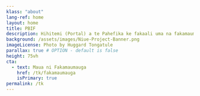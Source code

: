 ```yaml
---
klass: "about"
lang-ref: home
layout: home
title: PBIF
description: Hihitemi (Portal) a te Pahefika ke fakaali uma na fakamaumauga o na gaoioiga o na lakau ma meaola kehekehe. E maua ai i te GBIF.
background: /assets/images/Niue-Project-Banner.png
imageLicense: Photo by Huggard Tongatule
parallax: true # OPTION - default is false
height: 75vh
cta:
  - text: Maua ni Fakamaumauga
    href: /tk/fakamaumauga
    isPrimary: true
permalink: /tk
---
```


